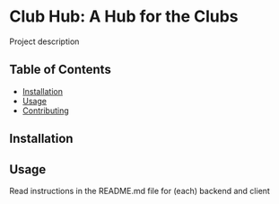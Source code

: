 # Club Hub: A Hub for the Clubs
Project description

## Table of Contents
- [Installation](#installation)
- [Usage](#usage)
- [Contributing](#contributing)

## Installation

## Usage
Read instructions in the README.md file for (each) backend and client 
